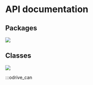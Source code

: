 # API documentation

## Packages

![](../uml/odrive_can/packages.png)

## Classes

![](../uml/odrive_can/classes.png)



:::odrive_can
